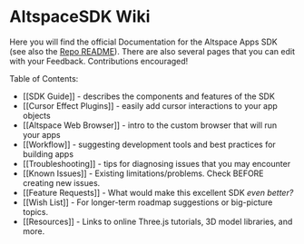 # AltspaceSDK Wiki

Here you will find the official Documentation for the Altspace Apps SDK (see also the [Repo README]). There are also several pages that you can edit with your Feedback.  Contributions encouraged!

Table of Contents:
* [[SDK Guide]] - describes the components and features of the SDK
* [[Cursor Effect Plugins]] - easily add cursor interactions to your app objects
* [[Altspace Web Browser]] - intro to the custom browser that will run your apps
* [[Workflow]] - suggesting development tools and best practices for building apps
* [[Troubleshooting]] - tips for diagnosing issues that you may encounter
* [[Known Issues]] - Existing limitations/problems. Check BEFORE creating new issues.
* [[Feature Requests]] - What would make this excellent SDK *even better?*  
* [[Wish List]] - For longer-term roadmap suggestions or big-picture topics.
* [[Resources]] - Links to online Three.js tutorials, 3D model libraries, and more.

[Repo README]: https://github.com/AltspaceVR/AltspaceSDK